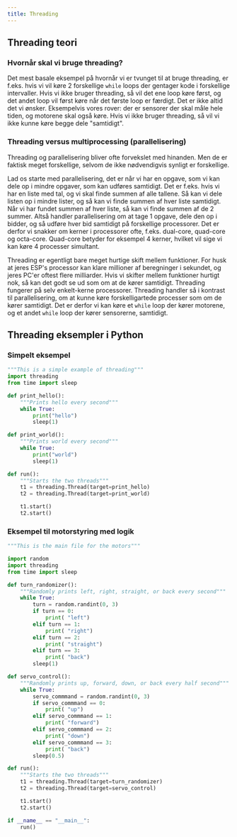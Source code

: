 ```yaml
---
title: Threading
---
```


## Threading teori

### Hvornår skal vi bruge threading?

Det mest basale eksempel på hvornår vi er tvunget til at bruge threading, er f.eks. hvis vi vil køre 2 forskellige `while` loops der gentager kode i forskellige intervaller. Hvis vi ikke bruger threading, så vil det ene loop køre først, og det andet loop vil først køre når det første loop er færdigt. Det er ikke altid det vi ønsker. Eksempelvis vores rover: der er sensorer der skal måle hele tiden, og motorene skal også køre. Hvis vi ikke bruger threading, så vil vi ikke kunne køre begge dele "samtidigt".

### Threading versus multiprocessing (parallelisering)

Threading og parallelisering bliver ofte forvekslet med hinanden. Men de er faktisk meget forskellige, selvom de ikke nødvendigvis synligt er forskellige.

Lad os starte med parallelisering, det er når vi har en opgave, som vi kan dele op i mindre opgaver, som kan udføres samtidigt. Det er f.eks. hvis vi har en liste med tal, og vi skal finde summen af alle tallene. Så kan vi dele listen op i mindre lister, og så kan vi finde summen af hver liste samtidigt. Når vi har fundet summen af hver liste, så kan vi finde summen af de 2 summer. Altså handler parallelisering om at tage 1 opgave, dele den op i bidder, og så udføre hver bid samtidigt på forskellige processorer. Det er derfor vi snakker om kerner i processorer ofte, f.eks. dual-core, quad-core og octa-core. Quad-core betyder for eksempel 4 kerner, hvilket vil sige vi kan køre 4 processer simultant.

Threading er egentligt bare meget hurtige skift mellem funktioner. For husk at jeres ESP's processor kan klare millioner af beregninger i sekundet, og jeres PC'er oftest flere milliarder. Hvis vi skifter mellem funktioner hurtigt nok, så kan det godt se ud som om at de kører samtidigt. Threading fungerer på selv enkelt-kerne processorer. Threading handler så i kontrast til parallelisering, om at kunne køre forskelligartede processer som om de kører samtidigt. Det er derfor vi kan køre et `while` loop der kører motorene, og et andet `while` loop der kører sensorerne, samtidigt.

## Threading eksempler i Python

### Simpelt eksempel

```python
"""This is a simple example of threading"""
import threading
from time import sleep

def print_hello():
    """Prints hello every second"""
    while True:
        print("hello")
        sleep(1)

def print_world():
    """Prints world every second"""
    while True:
        print("world")
        sleep(1)

def run():
    """Starts the two threads"""
    t1 = threading.Thread(target=print_hello)
    t2 = threading.Thread(target=print_world)

    t1.start()
    t2.start()
```

### Eksempel til motorstyring med logik

```python
"""This is the main file for the motors"""

import random
import threading
from time import sleep

def turn_randomizer():
    """Randomly prints left, right, straight, or back every second"""
    while True:
        turn = random.randint(0, 3)
        if turn == 0:
            print( "left")
        elif turn == 1:
            print( "right")
        elif turn == 2:
            print( "straight")
        elif turn == 3:
            print( "back")
        sleep(1)

def servo_control():
    """Randomly prints up, forward, down, or back every half second"""
    while True:
        servo_commmand = random.randint(0, 3)
        if servo_commmand == 0:
            print( "up")
        elif servo_commmand == 1:
            print( "forward")
        elif servo_commmand == 2:
            print( "down")
        elif servo_commmand == 3:
            print( "back")
        sleep(0.5)

def run():
    """Starts the two threads"""
    t1 = threading.Thread(target=turn_randomizer)
    t2 = threading.Thread(target=servo_control)

    t1.start()
    t2.start()

if __name__ == "__main__":
    run()
```

